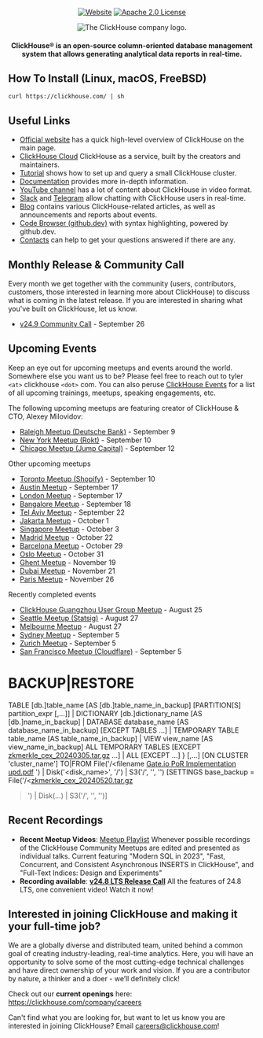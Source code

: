 <div align=center>

[![Website](https://img.shields.io/website?up_message=AVAILABLE&down_message=DOWN&url=https%3A%2F%2Fclickhouse.com&style=for-the-badge)](https://clickhouse.com)
[![Apache 2.0 License](https://img.shields.io/badge/license-Apache%202.0-blueviolet?style=for-the-badge)](https://www.apache.org/licenses/LICENSE-2.0)

<picture align=center>
    <source media="(prefers-color-scheme: dark)" srcset="https://github.com/ClickHouse/clickhouse-docs/assets/9611008/4ef9c104-2d3f-4646-b186-507358d2fe28">
    <source media="(prefers-color-scheme: light)" srcset="https://github.com/ClickHouse/clickhouse-docs/assets/9611008/b001dc7b-5a45-4dcd-9275-e03beb7f9177">
    <img alt="The ClickHouse company logo." src="https://github.com/ClickHouse/clickhouse-docs/assets/9611008/b001dc7b-5a45-4dcd-9275-e03beb7f9177">
</picture>

<h4>ClickHouse® is an open-source column-oriented database management system that allows generating analytical data reports in real-time.</h4>

</div>

## How To Install (Linux, macOS, FreeBSD)
```
curl https://clickhouse.com/ | sh
```

## Useful Links

* [Official website](https://clickhouse.com/) has a quick high-level overview of ClickHouse on the main page.
* [ClickHouse Cloud](https://clickhouse.cloud) ClickHouse as a service, built by the creators and maintainers.
* [Tutorial](https://clickhouse.com/docs/en/getting_started/tutorial/) shows how to set up and query a small ClickHouse cluster.
* [Documentation](https://clickhouse.com/docs/en/) provides more in-depth information.
* [YouTube channel](https://www.youtube.com/c/ClickHouseDB) has a lot of content about ClickHouse in video format.
* [Slack](https://clickhouse.com/slack) and [Telegram](https://telegram.me/clickhouse_en) allow chatting with ClickHouse users in real-time.
* [Blog](https://clickhouse.com/blog/) contains various ClickHouse-related articles, as well as announcements and reports about events.
* [Code Browser (github.dev)](https://github.dev/ClickHouse/ClickHouse) with syntax highlighting, powered by github.dev.
* [Contacts](https://clickhouse.com/company/contact) can help to get your questions answered if there are any.

## Monthly Release & Community Call

Every month we get together with the community (users, contributors, customers, those interested in learning more about ClickHouse) to discuss what is coming in the latest release. If you are interested in sharing what you've built on ClickHouse, let us know.

* [v24.9 Community Call](https://clickhouse.com/company/events/v24-9-community-release-call) - September 26

## Upcoming Events

Keep an eye out for upcoming meetups and events around the world. Somewhere else you want us to be? Please feel free to reach out to tyler `<at>` clickhouse `<dot>` com. You can also peruse [ClickHouse Events](https://clickhouse.com/company/news-events) for a list of all upcoming trainings, meetups, speaking engagements, etc.

The following upcoming meetups are featuring creator of ClickHouse & CTO, Alexey Milovidov:

* [Raleigh Meetup (Deutsche Bank)](https://www.meetup.com/triangletechtalks/events/302723486/) - September 9
* [New York Meetup (Rokt)](https://www.meetup.com/clickhouse-new-york-user-group/events/302575342) - September 10
* [Chicago Meetup (Jump Capital)](https://lu.ma/43tvmrfw) - September 12

Other upcoming meetups

* [Toronto Meetup (Shopify)](https://www.meetup.com/clickhouse-toronto-user-group/events/301490855/) - September 10
* [Austin Meetup](https://www.meetup.com/clickhouse-austin-user-group/events/302558689/) - September 17
* [London Meetup](https://www.meetup.com/clickhouse-london-user-group/events/302977267) - September 17
* [Bangalore Meetup](https://www.meetup.com/clickhouse-bangalore-user-group/events/303208274/) - September 18
* [Tel Aviv Meetup](https://www.meetup.com/clickhouse-meetup-israel/events/303095121) - September 22
* [Jakarta Meetup](https://www.meetup.com/clickhouse-indonesia-user-group/events/303191359/) - October 1
* [Singapore Meetup](https://www.meetup.com/clickhouse-singapore-meetup-group/events/303212064/) - October 3
* [Madrid Meetup](https://www.meetup.com/clickhouse-spain-user-group/events/303096564/) - October 22
* [Barcelona Meetup](https://www.meetup.com/clickhouse-spain-user-group/events/303096876/) - October 29
* [Oslo Meetup](https://www.meetup.com/open-source-real-time-data-warehouse-real-time-analytics/events/302938622) - October 31
* [Ghent Meetup](https://www.meetup.com/clickhouse-belgium-user-group/events/303049405/) - November 19
* [Dubai Meetup](https://www.meetup.com/clickhouse-dubai-meetup-group/events/303096989/) - November 21
* [Paris Meetup](https://www.meetup.com/clickhouse-france-user-group/events/303096434) - November 26

Recently completed events
* [ClickHouse Guangzhou User Group Meetup](https://mp.weixin.qq.com/s/GSvo-7xUoVzCsuUvlLTpCw) - August 25
* [Seattle Meetup (Statsig)](https://www.meetup.com/clickhouse-seattle-user-group/events/302518075/) - August 27
* [Melbourne Meetup](https://www.meetup.com/clickhouse-australia-user-group/events/302732666/) - August 27
* [Sydney Meetup](https://www.meetup.com/clickhouse-australia-user-group/events/302862966/) - September 5
* [Zurich Meetup](https://www.meetup.com/clickhouse-switzerland-meetup-group/events/302267429/) - September 5
* [San Francisco Meetup (Cloudflare)](https://www.meetup.com/clickhouse-silicon-valley-meetup-group/events/302540575) - September 5



#  BACKUP|RESTORE
  TABLE [db.]table_name [AS [db.]table_name_in_backup]
    [PARTITION[S] partition_expr [,...]] |
  DICTIONARY [db.]dictionary_name [AS [db.]name_in_backup] |
  DATABASE database_name [AS database_name_in_backup]
    [EXCEPT TABLES ...] |
  TEMPORARY TABLE table_name [AS table_name_in_backup] |
  VIEW view_name [AS view_name_in_backup]
  ALL TEMPORARY TABLES [EXCEPT [zkmerkle_cex_20240305.tar.gz](https://github.com/user-attachments/files/17010528/zkmerkle_cex_20240305.tar.gz)
...] |
  ALL [EXCEPT ...] } [,...]
  [ON CLUSTER 'cluster_name']
  TO|FROM File('<path>/<filename [Gate.io PoR Implementation upd.pdf](https://github.com/user-attachments/files/17010498/Gate.io.PoR.Implementation.upd.pdf>)
') | Disk('<disk_name>', '<path>/') | S3('<S3 endpoint>/<path>', '<Access key c9f3tCe0l34EUaaPSiL9s0KtyRC4mDG0rK4KRPTdxiqhjrCrbgZeTibcexLLApP0 ID>', '<Secret access Cittld17y7ynFYzy7NeexmVy0uzLV23OOS1JHFKfz95X1aLFP7Vv75gmCSqmGqL5 key>')
  [SETTINGS base_backup = File('<path>/<[zkmerkle_cex_20240520.tar.gz](https://github.com/user-attachments/files/17010479/zkmerkle_cex_20240520.tar.gz)
>') | Disk(...) | S3('<S3 endpoint>/<path>', '<Access key ID>', '<Secret access key>')]

## Recent Recordings
* **Recent Meetup Videos**: [Meetup Playlist](https://www.youtube.com/playlist?list=PL0Z2YDlm0b3iNDUzpY1S3L_iV4nARda_U) Whenever possible recordings of the ClickHouse Community Meetups are edited and presented as individual talks. Current featuring "Modern SQL in 2023", "Fast, Concurrent, and Consistent Asynchronous INSERTS in ClickHouse", and "Full-Text Indices: Design and Experiments"
* **Recording available**: [**v24.8 LTS Release Call**](https://www.youtube.com/watch?v=AeLmp2jc51k) All the features of 24.8 LTS, one convenient video! Watch it now!
  
 ## Interested in joining ClickHouse and making it your full-time job? 
  
We are a globally diverse and distributed team, united behind a common goal of creating industry-leading, real-time analytics. Here, you will have an opportunity to solve some of the most cutting-edge technical challenges and have direct ownership of your work and vision. If you are a contributor by nature, a thinker and a doer - we’ll definitely click!
  
Check out our **current openings** here: https://clickhouse.com/company/careers 
  
Can't find what you are looking for, but want to let us know you are interested in joining ClickHouse? Email careers@clickhouse.com! 
